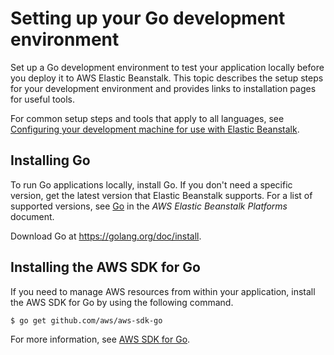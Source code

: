 # Setting up your Go development environment<a name="go-devenv"></a>

Set up a Go development environment to test your application locally before you deploy it to AWS Elastic Beanstalk\. This topic describes the setup steps for your development environment and provides links to installation pages for useful tools\.

For common setup steps and tools that apply to all languages, see [Configuring your development machine for use with Elastic Beanstalk](chapter-devenv.md)\.

## Installing Go<a name="go-devenv-go"></a>

To run Go applications locally, install Go\. If you don't need a specific version, get the latest version that Elastic Beanstalk supports\. For a list of supported versions, see [Go](https://docs.aws.amazon.com/elasticbeanstalk/latest/platforms/platforms-supported.html#platforms-supported.go) in the *AWS Elastic Beanstalk Platforms* document\.

Download Go at [https://golang\.org/doc/install](https://golang.org/doc/install)\.

## Installing the AWS SDK for Go<a name="go-devenv-awssdk"></a>

If you need to manage AWS resources from within your application, install the AWS SDK for Go by using the following command\.

```
$ go get github.com/aws/aws-sdk-go
```

For more information, see [AWS SDK for Go](https://aws.amazon.com/sdk-for-go/)\.